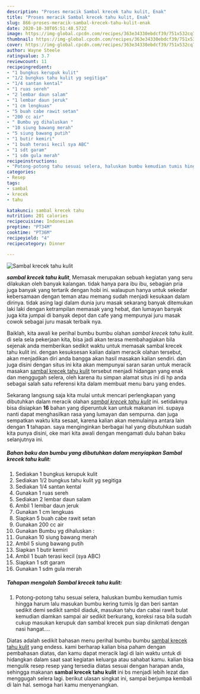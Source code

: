 ```yaml
---
description: "Proses meracik Sambal krecek tahu kulit, Enak"
title: "Proses meracik Sambal krecek tahu kulit, Enak"
slug: 866-proses-meracik-sambal-krecek-tahu-kulit-enak
date: 2020-10-30T05:51:48.572Z
image: https://img-global.cpcdn.com/recipes/363e34330ebdcf39/751x532cq70/sambal-krecek-tahu-kulit-foto-resep-utama.jpg
thumbnail: https://img-global.cpcdn.com/recipes/363e34330ebdcf39/751x532cq70/sambal-krecek-tahu-kulit-foto-resep-utama.jpg
cover: https://img-global.cpcdn.com/recipes/363e34330ebdcf39/751x532cq70/sambal-krecek-tahu-kulit-foto-resep-utama.jpg
author: Wayne Steele
ratingvalue: 3.7
reviewcount: 11
recipeingredient:
- "1 bungkus kerupuk kulit"
- "1/2 bungkus tahu kulit yg segitiga"
- "1/4 santan kental"
- "1 ruas sereh"
- "2 lembar daun salam"
- "1 lembar daun jeruk"
- "1 cm lengkuas"
- "5 buah cabe rawit setan"
- "200 cc air"
- " Bumbu yg dihaluskan "
- "10 siung bawang merah"
- "5 siung bawang putih"
- "1 butir kemiri"
- "1 buah terasi kecil sya ABC"
- "1 sdt garam"
- "1 sdm gula merah"
recipeinstructions:
- "Potong-potong tahu sesuai selera, haluskan bumbu kemudian tumis hingga harum lalu masukan bumbu kering tumis lg dan beri santan sedikit demi sedikit sambil diaduk, masukan tahu dan cabai rawit bulat kemudian diamkan sampai air sedikit berkurang, koreksi rasa bila sudah cukup masukan kerupuk dan sambal krecek pun siap dinikmati dengan nasi hangat...."
categories:
- Resep
tags:
- sambal
- krecek
- tahu

katakunci: sambal krecek tahu 
nutrition: 201 calories
recipecuisine: Indonesian
preptime: "PT34M"
cooktime: "PT36M"
recipeyield: "4"
recipecategory: Dinner

---
```



![Sambal krecek tahu kulit](https://img-global.cpcdn.com/recipes/363e34330ebdcf39/751x532cq70/sambal-krecek-tahu-kulit-foto-resep-utama.jpg)

<b><i>sambal krecek tahu kulit</i></b>, Memasak merupakan sebuah kegiatan yang seru dilakukan oleh banyak kalangan. tidak hanya para ibu ibu, sebagian pria juga banyak yang tertarik dengan hobi ini. walaupun hanya untuk sekedar kebersamaan dengan teman atau memang sudah menjadi kesukaan dalam dirinya. tidak asing lagi dalam dunia juru masak sekarang banyak ditemukan laki laki dengan ketrampilan memasak yang hebat, dan lumayan banyak juga kita jumpai di banyak depot dan cafe yang mempunyai juru masak cowok sebagai juru masak terbaik nya.

Baiklah, kita awali ke perihal bumbu bumbu olahan <i>sambal krecek tahu kulit</i>. di sela sela pekerjaan kita, bisa jadi akan terasa membahagiakan bila sejenak anda memberikan sedikit waktu untuk memasak sambal krecek tahu kulit ini. dengan kesuksesan kalian dalam meracik olahan tersebut, akan menjadikan diri anda bangga akan hasil masakan kalian sendiri. dan juga disini dengan situs ini kita akan mempunyai saran saran untuk meracik masakan <u>sambal krecek tahu kulit</u> tersebut menjadi hidangan yang enak dan menggugah selera, oleh karena itu simpan alamat situs ini di hp anda sebagai salah satu referensi kita dalam membuat menu baru yang endes.




Sekarang langsung saja kita mulai untuk mencari perlengkapan yang dibutuhkan dalam meracik olahan <u><i>sambal krecek tahu kulit</i></u> ini. setidaknya bisa disiapkan <b>16</b> bahan yang diperuntuk kan untuk makanan ini. supaya nanti dapat menghasilkan rasa yang lumayan dan sempurna. dan juga sempatkan waktu kita sesaat, karena kalian akan memulainya antara lain dengan <b>1</b> tahapan. saya menginginkan berbagai hal yang dibutuhkan sudah kita punya disini, oke mari kita awali dengan mengamati dulu bahan baku selanjutnya ini.

<!--inarticleads1-->

##### Bahan baku dan bumbu yang dibutuhkan dalam menyiapkan Sambal krecek tahu kulit:

1. Sediakan 1 bungkus kerupuk kulit
1. Sediakan 1/2 bungkus tahu kulit yg segitiga
1. Sediakan 1/4 santan kental
1. Gunakan 1 ruas sereh
1. Sediakan 2 lembar daun salam
1. Ambil 1 lembar daun jeruk
1. Gunakan 1 cm lengkuas
1. Siapkan 5 buah cabe rawit setan
1. Gunakan 200 cc air
1. Gunakan  Bumbu yg dihaluskan :
1. Gunakan 10 siung bawang merah
1. Ambil 5 siung bawang putih
1. Siapkan 1 butir kemiri
1. Ambil 1 buah terasi kecil (sya ABC)
1. Siapkan 1 sdt garam
1. Gunakan 1 sdm gula merah




<!--inarticleads2-->

##### Tahapan mengolah Sambal krecek tahu kulit:

1. Potong-potong tahu sesuai selera, haluskan bumbu kemudian tumis hingga harum lalu masukan bumbu kering tumis lg dan beri santan sedikit demi sedikit sambil diaduk, masukan tahu dan cabai rawit bulat kemudian diamkan sampai air sedikit berkurang, koreksi rasa bila sudah cukup masukan kerupuk dan sambal krecek pun siap dinikmati dengan nasi hangat....




Diatas adalah sedikit bahasan menu perihal bumbu bumbu <u>sambal krecek tahu kulit</u> yang endess. kami berharap kalian bisa paham dengan pembahasan diatas, dan kamu dapat meracik lagi di lain waktu untuk di hidangkan dalam saat saat kegiatan keluarga atau sahabat kamu. kalian bisa mengulik resep resep yang tersedia diatas sesuai dengan harapan anda, sehingga makanan <b>sambal krecek tahu kulit</b> ini bs menjadi lebih lezat dan menggugah selera lagi. berikut ulasan singkat ini, sampai berjumpa kembali di lain hal. semoga hari kamu menyenangkan.
